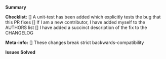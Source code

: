 **Summary**
<!-- Provide a short summary of what this PR fixes -->

**Checklist:** <!-- note: this can be checked *after* submitting the PR! All must be checked before merging.-->
[] A unit-test has been added which explicitly tests the bug that this PR fixes
[] If I am a new contributor, I have added myself to the AUTHORS list
[] I have added a succinct description of the fix to the CHANGELOG

**Meta-info:** <!-- note: these can be checked *after* submitting the PR. Only check those that are true -->
[] These changes break strict backwards-compatibility <!-- merging will require increase major version number -->

**Issues Solved**
<!-- list any open issues that this PR solves by writing "closes #xxx" per-line below -->
